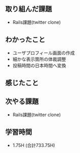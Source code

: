 ## 取り組んだ課題
- Rails課題(twitter clone)

## わかったこと  
- ユーザプロフィール画面の作成
- 細かな表示箇所の体裁調整
- 投稿時間の日本時間へ変換
  
## 感じたこと
  
## 次やる課題  
- Rails課題(twitter clone)
  
## 学習時間  
- 1.75H (合計733.75H)
